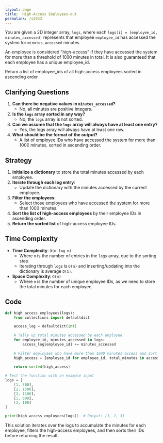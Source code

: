 ```yaml
---
layout: page
title:  High-Access Employees-out
permalink: /s2933
---
```


You are given a 2D integer array, `logs`, where each `logs[i] = [employee_id, minutes_accessed]` represents that employee `employee_id` has accessed the system for `minutes_accessed` minutes. 

An employee is considered "high-access" if they have accessed the system for more than a threshold of 1000 minutes in total. It is also guaranteed that each employee has a unique employee_id.

Return a list of employee_ids of all high-access employees sorted in ascending order.

## Clarifying Questions
1. **Can there be negative values in `minutes_accessed`?** 
   - No, all minutes are positive integers.
2. **Is the `logs` array sorted in any way?**
   - No, the `logs` array is not sorted.
3. **Can we assume that the `logs` array will always have at least one entry?**
   - Yes, the logs array will always have at least one row.
4. **What should be the format of the output?**
   - A list of employee IDs who have accessed the system for more than 1000 minutes, sorted in ascending order.

## Strategy

1. **Initialize a dictionary** to store the total minutes accessed by each employee.
2. **Iterate through each log entry**:
   - Update the dictionary with the minutes accessed by the current employee.
3. **Filter the employees**:
   - Select those employees who have accessed the system for more than 1000 minutes.
4. **Sort the list of high-access employees** by their employee IDs in ascending order.
5. **Return the sorted list** of high-access employee IDs.

## Time Complexity
- **Time Complexity**: `O(n log n)` 
  - Where `n` is the number of entries in the `logs` array, due to the sorting step. 
  - Iterating through `logs` is `O(n)` and inserting/updating into the dictionary is average `O(1)`.
- **Space Complexity**: `O(m)`
  - Where `m` is the number of unique employee IDs, as we need to store the total minutes for each employee.

## Code

```python
def high_access_employees(logs):
    from collections import defaultdict

    access_log = defaultdict(int)
    
    # Tally up total minutes accessed by each employee
    for employee_id, minutes_accessed in logs:
        access_log[employee_id] += minutes_accessed
    
    # Filter employees who have more than 1000 minutes access and sort them
    high_access = [employee_id for employee_id, total_minutes in access_log.items() if total_minutes > 1000]
    
    return sorted(high_access)

# Test the function with an example input
logs = [
    [1, 500],
    [2, 1500],
    [3, 1100],
    [1, 600],
    [3, 100]
]

print(high_access_employees(logs))  # Output: [1, 2, 3]
```

This solution iterates over the logs to accumulate the minutes for each employee, filters the high-access employees, and then sorts their IDs before returning the result.